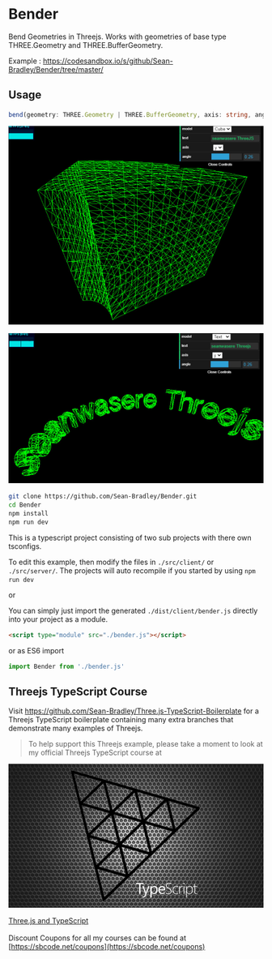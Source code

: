 # Bender
Bend Geometries in Threejs. Works with geometries of base type THREE.Geometry and THREE.BufferGeometry.

Example : https://codesandbox.io/s/github/Sean-Bradley/Bender/tree/master/

## Usage
```typescript
bend(geometry: THREE.Geometry | THREE.BufferGeometry, axis: string, angle: number)
```

![Bending a cube](docs/cube.jpg)

![Bending text](docs/text.jpg)

```bash
git clone https://github.com/Sean-Bradley/Bender.git
cd Bender
npm install
npm run dev
```

This is a typescript project consisting of two sub projects with there own tsconfigs.

To edit this example, then modify the files in `./src/client/` or `./src/server/`. The projects will auto recompile if you started by using `npm run dev`

or

You can simply just import the generated `./dist/client/bender.js` directly into your project as a module.

```html
<script type="module" src="./bender.js"></script>
```

or as ES6 import

```typescript
import Bender from './bender.js'
```

## Threejs TypeScript Course

Visit https://github.com/Sean-Bradley/Three.js-TypeScript-Boilerplate for a Threejs TypeScript boilerplate containing many extra branches that demonstrate many examples of Threejs.

> To help support this Threejs example, please take a moment to look at my official Threejs TypeScript course at 

[![Threejs TypeScript Course](docs/threejs-course-image.png)](https://www.udemy.com/course/threejs-tutorials/?referralCode=4C7E1DE91C3E42F69D0F)

  [Three.js and TypeScript](https://www.udemy.com/course/threejs-tutorials/?referralCode=4C7E1DE91C3E42F69D0F)<br/>  
  Discount Coupons for all my courses can be found at [https://sbcode.net/coupons](https://sbcode.net/coupons)
